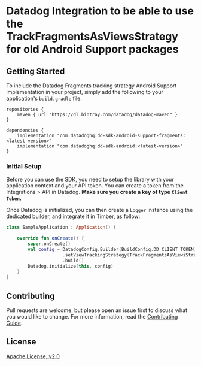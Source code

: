 # Datadog Integration to be able to use the TrackFragmentsAsViewsStrategy for old Android Support packages

## Getting Started 

To include the Datadog Fragments tracking strategy Android Support implementation in your project, 
simply add the following to your application's `build.gradle` file.

```
repositories {
    maven { url "https://dl.bintray.com/datadog/datadog-maven" }
}

dependencies {
    implementation "com.datadoghq:dd-sdk-android-support-fragments:<latest-version>"
    implementation "com.datadoghq:dd-sdk-android:<latest-version>"
}
```

### Initial Setup

Before you can use the SDK, you need to setup the library with your application
context and your API token. You can create a token from the Integrations > API
in Datadog. **Make sure you create a key of type `Client Token`.**

Once Datadog is initialized, you can then create a `Logger` instance using the
dedicated builder, and integrate it in Timber, as follow: 

```kotlin
class SampleApplication : Application() {

    override fun onCreate() {
        super.onCreate()
        val config = DatadogConfig.Builder(BuildConfig.DD_CLIENT_TOKEN)
                     .setViewTrackingStrategy(TrackFragmentsAsViewsStrategy)   
                     .build()
        Datadog.initialize(this, config)
    }
}
```

## Contributing

Pull requests are welcome, but please open an issue first to discuss what you
would like to change. For more information, read the 
[Contributing Guide](../CONTRIBUTING.md).

## License

[Apache License, v2.0](../LICENSE)
